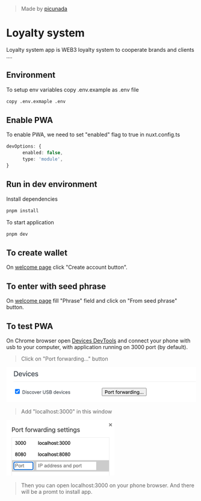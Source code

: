 > Made by [picunada](https://github.com/picunada)

# Loyalty system

Loyalty system app is WEB3 loyalty system to cooperate brands and clients ....

## Environment

To setup env variables copy .env.example as .env file
```bash
copy .env.exmaple .env
```
## Enable PWA

To enable PWA, we need to set "enabled" flag to true in nuxt.config.ts

```ts
devOptions: {
      enabled: false,
      type: 'module',
}
```
## Run in dev environment

Install dependencies
```bash
pnpm install
```
To start application
```bash
pnpm dev
```

## To create wallet

On [welcome page](http//:localhost:3000/welcome) click "Create account button".

## To enter with seed phrase

On [welcome page](http//:localhost:3000/welcome) fill "Phrase" field and click on "From seed phrase" button.

## To test PWA

On Chrome browser open [Devices DevTools](chrome://inspect/#devices) and connect your phone with usb to your computer, with application running on 3000 port (by default).

> Click on "Port forwarding..." button

![Alt text](image.png)

> Add "localhost:3000" in this window

![Alt text](image-1.png)

> Then you can open localhost:3000 on your phone browser. And there will be a promt to install app.
